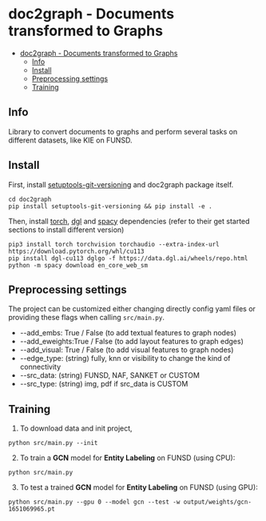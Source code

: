 # doc2graph - Documents transformed to Graphs

- [doc2graph - Documents transformed to Graphs](#doc2graph---documents-transformed-to-graphs)
  - [Info](#info)
  - [Install](#install)
  - [Preprocessing settings](#preprocessing-settings)
  - [Training](#training)

## Info
Library to convert documents to graphs and perform several tasks on different datasets, like KIE on FUNSD.

## Install
First, install [setuptools-git-versioning](https://pypi.org/project/setuptools-git-versioning/) and doc2graph package itself.
```
cd doc2graph
pip install setuptools-git-versioning && pip install -e .
```
Then, install [torch](https://pytorch.org/get-started/locally/), [dgl](https://www.dgl.ai/pages/start.html) and [spacy](https://spacy.io/usage/models#quickstart) dependencies (refer to their get started sections to install different version)
```
pip3 install torch torchvision torchaudio --extra-index-url https://download.pytorch.org/whl/cu113
pip install dgl-cu113 dglgo -f https://data.dgl.ai/wheels/repo.html
python -m spacy download en_core_web_sm
```

## Preprocessing settings
The project can be customized either changing directly config yaml files or providing these flags when calling `src/main.py`.
 - --add_embs: True / False (to add textual features to graph nodes)
 - --add_eweights:True / False (to add layout features to graph edges)
 - --add_visual: True / False (to add visual features to graph nodes)
 - --edge_type: (string) fully, knn or visibility to change the kind of connectivity
 - --src_data: (string) FUNSD, NAF, SANKET or CUSTOM
 - --src_type: (string) img, pdf if src_data is CUSTOM

## Training
1. To download data and init project,
```
python src/main.py --init
```
2. To train a **GCN** model for **Entity Labeling** on FUNSD (using CPU):
```
python src/main.py
```
3. To test a trained **GCN** model for **Entity Labeling** on FUNSD (using GPU):
```
python src/main.py --gpu 0 --model gcn --test -w output/weights/gcn-1651069965.pt
```
